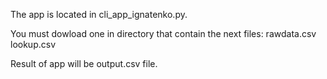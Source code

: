 The app is located in cli_app_ignatenko.py.

You must dowload one in directory that contain the next files:
rawdata.csv
lookup.csv

Result of app will be output.csv file.
